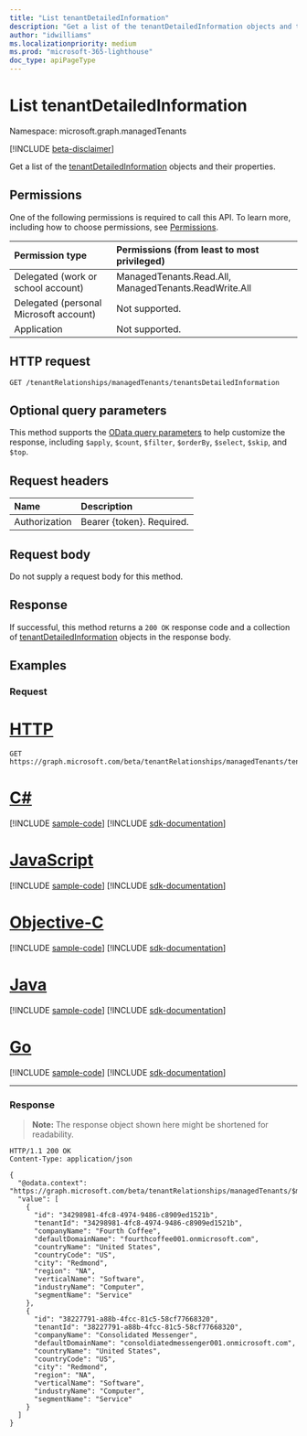 ```yaml
---
title: "List tenantDetailedInformation"
description: "Get a list of the tenantDetailedInformation objects and their properties."
author: "idwilliams"
ms.localizationpriority: medium
ms.prod: "microsoft-365-lighthouse"
doc_type: apiPageType
---
```


# List tenantDetailedInformation
Namespace: microsoft.graph.managedTenants

[!INCLUDE [beta-disclaimer](../../includes/beta-disclaimer.md)]

Get a list of the [tenantDetailedInformation](../resources/managedtenants-tenantdetailedinformation.md) objects and their properties.

## Permissions
One of the following permissions is required to call this API. To learn more, including how to choose permissions, see [Permissions](/graph/permissions-reference).

|Permission type|Permissions (from least to most privileged)|
|:---|:---|
|Delegated (work or school account)|ManagedTenants.Read.All, ManagedTenants.ReadWrite.All|
|Delegated (personal Microsoft account)|Not supported.|
|Application|Not supported.|

## HTTP request

<!-- {
  "blockType": "ignored"
}
-->
``` http
GET /tenantRelationships/managedTenants/tenantsDetailedInformation
```

## Optional query parameters
This method supports the [OData query parameters](/graph/query-parameters) to help customize the response, including `$apply`, `$count`, `$filter`, `$orderBy`, `$select`, `$skip`, and `$top`.

## Request headers
|Name|Description|
|:---|:---|
|Authorization|Bearer {token}. Required.|

## Request body
Do not supply a request body for this method.

## Response

If successful, this method returns a `200 OK` response code and a collection of [tenantDetailedInformation](../resources/managedtenants-tenantdetailedinformation.md) objects in the response body.

## Examples

### Request

# [HTTP](#tab/http)
<!-- {
  "blockType": "request",
  "name": "list_tenantdetailedinformation"
}
-->
``` http
GET https://graph.microsoft.com/beta/tenantRelationships/managedTenants/tenantsDetailedInformation
```
# [C#](#tab/csharp)
[!INCLUDE [sample-code](../includes/snippets/csharp/list-tenantdetailedinformation-csharp-snippets.md)]
[!INCLUDE [sdk-documentation](../includes/snippets/snippets-sdk-documentation-link.md)]

# [JavaScript](#tab/javascript)
[!INCLUDE [sample-code](../includes/snippets/javascript/list-tenantdetailedinformation-javascript-snippets.md)]
[!INCLUDE [sdk-documentation](../includes/snippets/snippets-sdk-documentation-link.md)]

# [Objective-C](#tab/objc)
[!INCLUDE [sample-code](../includes/snippets/objc/list-tenantdetailedinformation-objc-snippets.md)]
[!INCLUDE [sdk-documentation](../includes/snippets/snippets-sdk-documentation-link.md)]

# [Java](#tab/java)
[!INCLUDE [sample-code](../includes/snippets/java/list-tenantdetailedinformation-java-snippets.md)]
[!INCLUDE [sdk-documentation](../includes/snippets/snippets-sdk-documentation-link.md)]

# [Go](#tab/go)
[!INCLUDE [sample-code](../includes/snippets/go/list-tenantdetailedinformation-go-snippets.md)]
[!INCLUDE [sdk-documentation](../includes/snippets/snippets-sdk-documentation-link.md)]

---



### Response
>**Note:** The response object shown here might be shortened for readability.
<!-- {
  "blockType": "response",
  "truncated": true,
  "@odata.type": "Collection(microsoft.graph.managedTenants.tenantDetailedInformation)"
}
-->
``` http
HTTP/1.1 200 OK
Content-Type: application/json

{
  "@odata.context": "https://graph.microsoft.com/beta/tenantRelationships/managedTenants/$metadata#tenantDetailedInformation",
  "value": [
    {
      "id": "34298981-4fc8-4974-9486-c8909ed1521b",
      "tenantId": "34298981-4fc8-4974-9486-c8909ed1521b",
      "companyName": "Fourth Coffee",
      "defaultDomainName": "fourthcoffee001.onmicrosoft.com",
      "countryName": "United States",
      "countryCode": "US",
      "city": "Redmond",
      "region": "NA",
      "verticalName": "Software",
      "industryName": "Computer",
      "segmentName": "Service"
    },
    {
      "id": "38227791-a88b-4fcc-81c5-58cf77668320",
      "tenantId": "38227791-a88b-4fcc-81c5-58cf77668320",
      "companyName": "Consolidated Messenger",
      "defaultDomainName": "consoldiatedmessenger001.onmicrosoft.com",
      "countryName": "United States",
      "countryCode": "US",
      "city": "Redmond",
      "region": "NA",
      "verticalName": "Software",
      "industryName": "Computer",
      "segmentName": "Service"
    }
  ]
}
```
